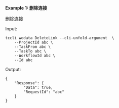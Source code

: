 **Example 1: 删除连接**

删除连接

Input: 

```
tccli wedata DeleteLink --cli-unfold-argument  \
    --ProjectId abc \
    --TaskFrom abc \
    --TaskTo abc \
    --WorkflowId abc \
    --Id abc
```

Output: 
```
{
    "Response": {
        "Data": true,
        "RequestId": "abc"
    }
}
```

